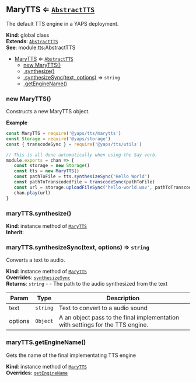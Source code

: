 <a name="MaryTTS"></a>

## MaryTTS ⇐ [<code>AbstractTTS</code>](#AbstractTTS)
The default TTS engine in a YAPS deployment.

**Kind**: global class  
**Extends**: [<code>AbstractTTS</code>](#AbstractTTS)  
**See**: module:tts:AbstractTTS  

* [MaryTTS](#MaryTTS) ⇐ [<code>AbstractTTS</code>](#AbstractTTS)
    * [new MaryTTS()](#new_MaryTTS_new)
    * [.synthesize()](#MaryTTS+synthesize)
    * [.synthesizeSync(text, options)](#AbstractTTS+synthesizeSync) ⇒ <code>string</code>
    * [.getEngineName()](#AbstractTTS+getEngineName)

<a name="new_MaryTTS_new"></a>

### new MaryTTS()
Constructs a new MaryTTS object.

**Example**  
```js
const MaryTTS = require('@yaps/tts/marytts')
const Storage = require('@yaps/storage')
const { transcodeSync } = require('@yaps/tts/utils')

// This is all done automatically when using the Say verb.
module.exports = chan => {
   const storage = new Storage()
   const tts = new MaryTTS()
   const pathToFile = tts.synthesizeSync('Hello World')
   const pathToTranscodedFile = transcodeSync(pathToFile)
   const url = storage.uploadFileSync('hello-world.wav', pathToTranscodedFile)
   chan.play(url)
}
```
<a name="MaryTTS+synthesize"></a>

### maryTTS.synthesize()
**Kind**: instance method of [<code>MaryTTS</code>](#MaryTTS)  
**Inherit**:   
<a name="AbstractTTS+synthesizeSync"></a>

### maryTTS.synthesizeSync(text, options) ⇒ <code>string</code>
Converts a text to audio.

**Kind**: instance method of [<code>MaryTTS</code>](#MaryTTS)  
**Overrides**: [<code>synthesizeSync</code>](#AbstractTTS+synthesizeSync)  
**Returns**: <code>string</code> - - The path to the audio synthesized from the text  

| Param | Type | Description |
| --- | --- | --- |
| text | <code>string</code> | Text to convert to a audio sound |
| options | <code>Object</code> | A an object pass to the final implementation with settings for the TTS engine. |

<a name="AbstractTTS+getEngineName"></a>

### maryTTS.getEngineName()
Gets the name of the final implementating TTS engine

**Kind**: instance method of [<code>MaryTTS</code>](#MaryTTS)  
**Overrides**: [<code>getEngineName</code>](#AbstractTTS+getEngineName)  
